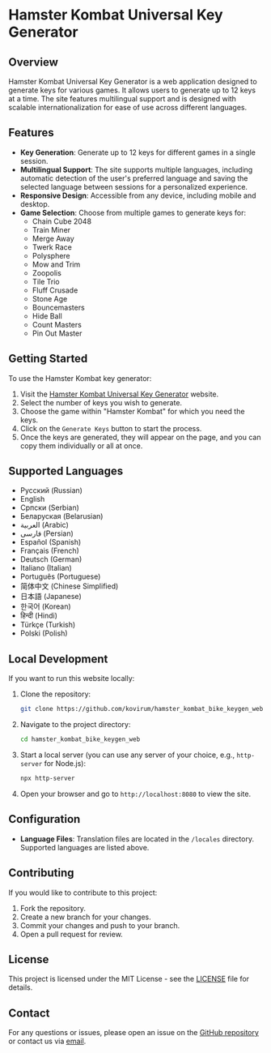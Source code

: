 # Hamster Kombat Universal Key Generator

## Overview

Hamster Kombat Universal Key Generator is a web application designed to generate keys for various games. It allows users to generate up to 12 keys at a time. The site features multilingual support and is designed with scalable internationalization for ease of use across different languages.

## Features

- **Key Generation**: Generate up to 12 keys for different games in a single session.
- **Multilingual Support**: The site supports multiple languages, including automatic detection of the user's preferred language and saving the selected language between sessions for a personalized experience.
- **Responsive Design**: Accessible from any device, including mobile and desktop.
- **Game Selection**: Choose from multiple games to generate keys for:
  - Chain Cube 2048
  - Train Miner
  - Merge Away
  - Twerk Race
  - Polysphere
  - Mow and Trim
  - Zoopolis
  - Tile Trio
  - Fluff Crusade
  - Stone Age
  - Bouncemasters
  - Hide Ball 
  - Count Masters
  - Pin Out Master

## Getting Started

To use the Hamster Kombat key generator:

1. Visit the [Hamster Kombat Universal Key Generator](https://kovirum.github.io/hamster_kombat_bike_keygen_web/) website.
2. Select the number of keys you wish to generate.
3. Choose the game within "Hamster Kombat" for which you need the keys.
4. Click on the `Generate Keys` button to start the process.
5. Once the keys are generated, they will appear on the page, and you can copy them individually or all at once.

## Supported Languages

- Русский (Russian)
- English
- Српски (Serbian)
- Беларуская (Belarusian)
- العربية (Arabic)
- فارسی (Persian)
- Español (Spanish)
- Français (French)
- Deutsch (German)
- Italiano (Italian)
- Português (Portuguese)
- 简体中文 (Chinese Simplified)
- 日本語 (Japanese)
- 한국어 (Korean)
- हिन्दी (Hindi)
- Türkçe (Turkish)
- Polski (Polish)

## Local Development

If you want to run this website locally:

1. Clone the repository:
   ```bash
   git clone https://github.com/kovirum/hamster_kombat_bike_keygen_web.git
2. Navigate to the project directory:
   ```bash
   cd hamster_kombat_bike_keygen_web
3. Start a local server (you can use any server of your choice, e.g., `http-server` for Node.js):
   ```bash
   npx http-server
4. Open your browser and go to `http://localhost:8080` to view the site.

## Configuration

- **Language Files**: Translation files are located in the `/locales` directory. Supported languages are listed above.

## Contributing

If you would like to contribute to this project:

1. Fork the repository.
2. Create a new branch for your changes.
3. Commit your changes and push to your branch.
4. Open a pull request for review.

## License

This project is licensed under the MIT License - see the [LICENSE](LICENSE) file for details.

## Contact

For any questions or issues, please open an issue on the [GitHub repository](https://github.com/kovirum/hamster_kombat_bike_keygen_web/issues) or contact us via [email](mailto:kovirum@mail.ru).
